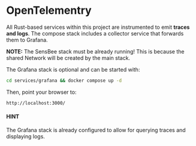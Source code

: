 <a id="opentelemetry"></a>

# OpenTelementry

All Rust-based services within this project are instrumented to emit **traces and logs**. The compose stack includes a collector service that forwards them to Grafana.

**NOTE:** The SensBee stack must be already running! This is because the shared Network will be created by the main stack.

The Grafana stack is optional and can be started with:

```sh
cd services/grafana && docker compose up -d
```

Then, point your browser to:

```default
http://localhost:3000/
```

#### HINT
The Grafana stack is already configured to allow for querying traces and displaying logs.
